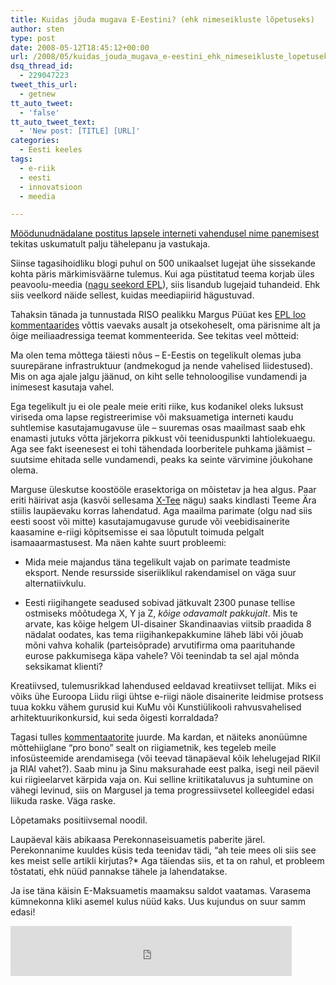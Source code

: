 ```yaml
---
title: Kuidas jõuda mugava E-Eestini? (ehk nimeseikluste lõpetuseks)
author: sten
type: post
date: 2008-05-12T18:45:12+00:00
url: /2008/05/kuidas_jouda_mugava_e-eestini_ehk_nimeseikluste_lopetuseks/
dsq_thread_id:
  - 229047223
tweet_this_url:
  - getnew
tt_auto_tweet:
  - 'false'
tt_auto_tweet_text:
  - 'New post: [TITLE] [URL]'
categories:
  - Eesti keeles
tags:
  - e-riik
  - eesti
  - innovatsioon
  - meedia

---
```

[Möödunudnädalane postitus lapsele interneti vahendusel nime panemisest][1] tekitas uskumatult palju tähelepanu ja vastukaja. 

Siinse tagasihoidliku blogi puhul on 500 unikaalset lugejat ühe sissekande kohta päris märkimisväärne tulemus. Kui aga püstitatud teema korjab üles peavoolu-meedia ([nagu seekord EPL][2]), siis lisandub lugejaid tuhandeid. Ehk siis veelkord näide sellest, kuidas meediapiirid hägustuvad.

Tahaksin tänada ja tunnustada RISO pealikku Margus Püüat kes [EPL loo kommentaarides][3] võttis vaevaks ausalt ja otsekoheselt, oma pärisnime alt ja õige meiliaadressiga teemat kommenteerida. See tekitas veel mõtteid:

<!--more-->

Ma olen tema mõttega täiesti nõus &#8211; E-Eestis on tegelikult olemas juba suurepärane infrastruktuur (andmekogud ja nende vahelised liidestused). Mis on aga ajale jalgu jäänud, on kiht selle tehnoloogilise vundamendi ja inimesest kasutaja vahel.

Ega tegelikult ju ei ole peale meie eriti riike, kus kodanikel oleks luksust viriseda oma lapse registreerimise või maksuametiga interneti kaudu suhtlemise kasutajamugavuse üle &#8211; suuremas osas maailmast saab ehk enamasti jutuks võtta järjekorra pikkust või teeniduspunkti lahtiolekuaegu. Aga see fakt iseenesest ei tohi tähendada loorberitele puhkama jäämist &#8211; suutsime ehitada selle vundamendi, peaks ka seinte värvimine jõukohane olema.

Marguse üleskutse koostööle erasektoriga on mõistetav ja hea algus. Paar eriti häirivat asja (kasvõi sellesama [X-Tee][4] nägu) saaks kindlasti Teeme Ära stiilis laupäevaku korras lahendatud. Aga maailma parimate (olgu nad siis eesti soost või mitte) kasutajamugavuse gurude või veebidisainerite kaasamine e-riigi kõpitsemisse ei saa lõputult toimuda pelgalt isamaaarmastusest. Ma näen kahte suurt probleemi:

  * Mida meie majandus täna tegelikult vajab on parimate teadmiste eksport. Nende resursside siseriiklikul rakendamisel on väga suur alternatiivkulu.

  * Eesti riigihangete seadused sobivad jätkuvalt 2300 punase tellise ostmiseks mõõtudega X, Y ja Z, _kõige odavamalt pakkujalt_. Mis te arvate, kas kõige helgem UI-disainer Skandinaavias viitsib praadida 8 nädalat oodates, kas tema riigihankepakkumine läheb läbi või jõuab mõni vahva kohalik (parteisõprade) arvutifirma oma paarituhande eurose pakkumisega käpa vahele? Või teenindab ta sel ajal mõnda seksikamat klienti?

Kreatiivsed, tulemusrikkad lahendused eeldavad kreatiivset tellijat. Miks ei võiks ühe Euroopa Liidu riigi ühtse e-riigi näole disainerite leidmise protsess tuua kokku vähem gurusid kui KuMu või Kunstiülikooli rahvusvahelised arhitektuurikonkursid, kui seda õigesti korraldada?

Tagasi tulles [kommentaatorite][3] juurde. Ma kardan, et näiteks anonüümne mõttehiiglane &#8220;pro bono&#8221; sealt on riigiametnik, kes tegeleb meile infosüsteemide arendamisega (või teevad tänapäeval kõik lehelugejad RIKil ja RIAl vahet?). Saab minu ja Sinu maksurahade eest palka, isegi neil päevil kui riigieelarvet kärpida vaja on. Kui selline kriitikataluvus ja suhtumine on vähegi levinud, siis on Margusel ja tema progressiivsetel kolleegidel edasi liikuda raske. Väga raske.

Lõpetamaks positiivsemal noodil.

Laupäeval käis abikaasa Perekonnaseisuametis paberite järel. Perekonnanime kuuldes küsis teda teenidav tädi, &#8220;ah teie mees oli siis see kes meist selle artikli kirjutas?* Aga täiendas siis, et ta on rahul, et probleem tõstatati, ehk nüüd pannakse tähele ja lahendatakse.

Ja ise täna käisin E-Maksuametis maamaksu saldot vaatamas. Varasema kümnekonna kliki asemel kulus nüüd kaks. Uus kujundus on suur samm edasi!

<iframe src="http://www.facebook.com/plugins/like.php?href=http%3A%2F%2Fsten.tamkivi.com%2F2008%2F05%2Fkuidas_jouda_mugava_e-eestini_ehk_nimeseikluste_lopetuseks%2F&layout=standard&show_faces=true&width=450&action=like&colorscheme=light&height=80" scrolling="no" frameborder="0" style="border:none; overflow:hidden; width:450px; height:80px;" allowTransparency="true"></iframe>

 [1]: http://sten.tamkivi.com/2008/05/surnult_sundinud_laps.html
 [2]: http://www.epl.ee/?uudised=428283
 [3]: http://www.epl.ee/?uudised=428283&kommentaarid=0
 [4]: https://portaal.riik.ee/x/kodanik/